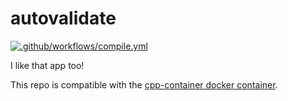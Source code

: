 # autovalidate
[![.github/workflows/compile.yml](https://github.com/nbook-chico/autovalidate/actions/workflows/compile.yml/badge.svg)](https://github.com/nbook-chico/autovalidate/actions/workflows/compile.yml)

I like that app too!

This repo is compatible with the [cpp-container docker container](https://github.com/ChicoState/cpp-container).
